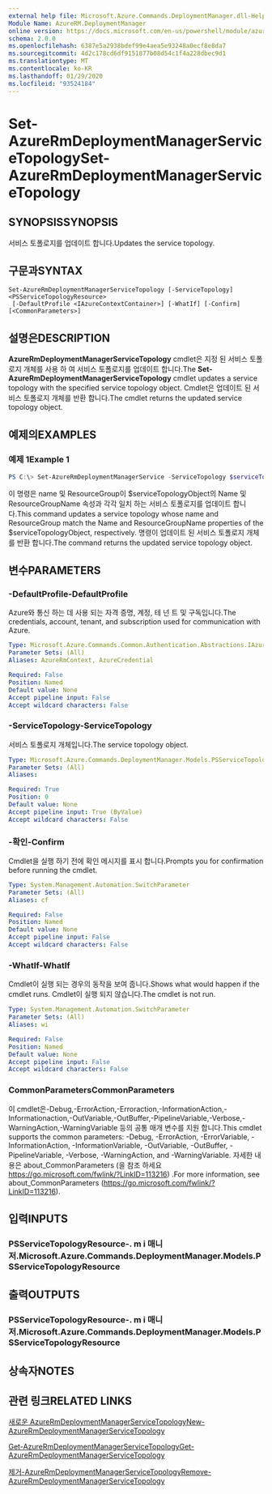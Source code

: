 ```yaml
---
external help file: Microsoft.Azure.Commands.DeploymentManager.dll-Help.xml
Module Name: AzureRM.DeploymentManager
online version: https://docs.microsoft.com/en-us/powershell/module/azurerm.deploymentmanager/set-azurermdeploymentmanagerservicetopology
schema: 2.0.0
ms.openlocfilehash: 6387e5a2938bdef99e4aea5e93248a0ecf8e8da7
ms.sourcegitcommit: 4d2c178cd6df9151877b08d54c1f4a228dbec9d1
ms.translationtype: MT
ms.contentlocale: ko-KR
ms.lasthandoff: 01/29/2020
ms.locfileid: "93524184"
---
```

# <span data-ttu-id="486eb-101">Set-AzureRmDeploymentManagerServiceTopology</span><span class="sxs-lookup"><span data-stu-id="486eb-101">Set-AzureRmDeploymentManagerServiceTopology</span></span>

## <span data-ttu-id="486eb-102">SYNOPSIS</span><span class="sxs-lookup"><span data-stu-id="486eb-102">SYNOPSIS</span></span>
<span data-ttu-id="486eb-103">서비스 토폴로지를 업데이트 합니다.</span><span class="sxs-lookup"><span data-stu-id="486eb-103">Updates the service topology.</span></span>

## <span data-ttu-id="486eb-104">구문과</span><span class="sxs-lookup"><span data-stu-id="486eb-104">SYNTAX</span></span>

```
Set-AzureRmDeploymentManagerServiceTopology [-ServiceTopology] <PSServiceTopologyResource>
 [-DefaultProfile <IAzureContextContainer>] [-WhatIf] [-Confirm] [<CommonParameters>]
```

## <span data-ttu-id="486eb-105">설명은</span><span class="sxs-lookup"><span data-stu-id="486eb-105">DESCRIPTION</span></span>
<span data-ttu-id="486eb-106">**AzureRmDeploymentManagerServiceTopology** cmdlet은 지정 된 서비스 토폴로지 개체를 사용 하 여 서비스 토폴로지를 업데이트 합니다.</span><span class="sxs-lookup"><span data-stu-id="486eb-106">The **Set-AzureRmDeploymentManagerServiceTopology** cmdlet updates a service topology with the specified service topology object.</span></span>
<span data-ttu-id="486eb-107">Cmdlet은 업데이트 된 서비스 토폴로지 개체를 반환 합니다.</span><span class="sxs-lookup"><span data-stu-id="486eb-107">The cmdlet returns the updated service topology object.</span></span>

## <span data-ttu-id="486eb-108">예제의</span><span class="sxs-lookup"><span data-stu-id="486eb-108">EXAMPLES</span></span>

### <span data-ttu-id="486eb-109">예제 1</span><span class="sxs-lookup"><span data-stu-id="486eb-109">Example 1</span></span>
```powershell
PS C:\> Set-AzureRmDeploymentManagerService -ServiceTopology $serviceTopologyObject
```

<span data-ttu-id="486eb-110">이 명령은 name 및 ResourceGroup이 $serviceTopologyObject의 Name 및 ResourceGroupName 속성과 각각 일치 하는 서비스 토폴로지를 업데이트 합니다.</span><span class="sxs-lookup"><span data-stu-id="486eb-110">This command updates a service topology whose name and ResourceGroup match the Name and ResourceGroupName properties of the $serviceTopologyObject, respectively.</span></span>
<span data-ttu-id="486eb-111">명령이 업데이트 된 서비스 토폴로지 개체를 반환 합니다.</span><span class="sxs-lookup"><span data-stu-id="486eb-111">The command returns the updated service topology object.</span></span>

## <span data-ttu-id="486eb-112">변수</span><span class="sxs-lookup"><span data-stu-id="486eb-112">PARAMETERS</span></span>

### <span data-ttu-id="486eb-113">-DefaultProfile</span><span class="sxs-lookup"><span data-stu-id="486eb-113">-DefaultProfile</span></span>
<span data-ttu-id="486eb-114">Azure와 통신 하는 데 사용 되는 자격 증명, 계정, 테 넌 트 및 구독입니다.</span><span class="sxs-lookup"><span data-stu-id="486eb-114">The credentials, account, tenant, and subscription used for communication with Azure.</span></span>

```yaml
Type: Microsoft.Azure.Commands.Common.Authentication.Abstractions.IAzureContextContainer
Parameter Sets: (All)
Aliases: AzureRmContext, AzureCredential

Required: False
Position: Named
Default value: None
Accept pipeline input: False
Accept wildcard characters: False
```

### <span data-ttu-id="486eb-115">-ServiceTopology</span><span class="sxs-lookup"><span data-stu-id="486eb-115">-ServiceTopology</span></span>
<span data-ttu-id="486eb-116">서비스 토폴로지 개체입니다.</span><span class="sxs-lookup"><span data-stu-id="486eb-116">The service topology object.</span></span>

```yaml
Type: Microsoft.Azure.Commands.DeploymentManager.Models.PSServiceTopologyResource
Parameter Sets: (All)
Aliases:

Required: True
Position: 0
Default value: None
Accept pipeline input: True (ByValue)
Accept wildcard characters: False
```

### <span data-ttu-id="486eb-117">-확인</span><span class="sxs-lookup"><span data-stu-id="486eb-117">-Confirm</span></span>
<span data-ttu-id="486eb-118">Cmdlet을 실행 하기 전에 확인 메시지를 표시 합니다.</span><span class="sxs-lookup"><span data-stu-id="486eb-118">Prompts you for confirmation before running the cmdlet.</span></span>

```yaml
Type: System.Management.Automation.SwitchParameter
Parameter Sets: (All)
Aliases: cf

Required: False
Position: Named
Default value: None
Accept pipeline input: False
Accept wildcard characters: False
```

### <span data-ttu-id="486eb-119">-WhatIf</span><span class="sxs-lookup"><span data-stu-id="486eb-119">-WhatIf</span></span>
<span data-ttu-id="486eb-120">Cmdlet이 실행 되는 경우의 동작을 보여 줍니다.</span><span class="sxs-lookup"><span data-stu-id="486eb-120">Shows what would happen if the cmdlet runs.</span></span> <span data-ttu-id="486eb-121">Cmdlet이 실행 되지 않습니다.</span><span class="sxs-lookup"><span data-stu-id="486eb-121">The cmdlet is not run.</span></span>

```yaml
Type: System.Management.Automation.SwitchParameter
Parameter Sets: (All)
Aliases: wi

Required: False
Position: Named
Default value: None
Accept pipeline input: False
Accept wildcard characters: False
```

### <span data-ttu-id="486eb-122">CommonParameters</span><span class="sxs-lookup"><span data-stu-id="486eb-122">CommonParameters</span></span>
<span data-ttu-id="486eb-123">이 cmdlet은-Debug,-ErrorAction,-Erroraction,-InformationAction,-Informationaction,-OutVariable,-OutBuffer,-PipelineVariable,-Verbose,-WarningAction,-WarningVariable 등의 공통 매개 변수를 지원 합니다.</span><span class="sxs-lookup"><span data-stu-id="486eb-123">This cmdlet supports the common parameters: -Debug, -ErrorAction, -ErrorVariable, -InformationAction, -InformationVariable, -OutVariable, -OutBuffer, -PipelineVariable, -Verbose, -WarningAction, and -WarningVariable.</span></span> <span data-ttu-id="486eb-124">자세한 내용은 about_CommonParameters (을 참조 하세요 https://go.microsoft.com/fwlink/?LinkID=113216) .</span><span class="sxs-lookup"><span data-stu-id="486eb-124">For more information, see about_CommonParameters (https://go.microsoft.com/fwlink/?LinkID=113216).</span></span>

## <span data-ttu-id="486eb-125">입력</span><span class="sxs-lookup"><span data-stu-id="486eb-125">INPUTS</span></span>

### <span data-ttu-id="486eb-126">PSServiceTopologyResource-. m i 매니저.</span><span class="sxs-lookup"><span data-stu-id="486eb-126">Microsoft.Azure.Commands.DeploymentManager.Models.PSServiceTopologyResource</span></span>

## <span data-ttu-id="486eb-127">출력</span><span class="sxs-lookup"><span data-stu-id="486eb-127">OUTPUTS</span></span>

### <span data-ttu-id="486eb-128">PSServiceTopologyResource-. m i 매니저.</span><span class="sxs-lookup"><span data-stu-id="486eb-128">Microsoft.Azure.Commands.DeploymentManager.Models.PSServiceTopologyResource</span></span>

## <span data-ttu-id="486eb-129">상속자</span><span class="sxs-lookup"><span data-stu-id="486eb-129">NOTES</span></span>

## <span data-ttu-id="486eb-130">관련 링크</span><span class="sxs-lookup"><span data-stu-id="486eb-130">RELATED LINKS</span></span>

[<span data-ttu-id="486eb-131">새로운 AzureRmDeploymentManagerServiceTopology</span><span class="sxs-lookup"><span data-stu-id="486eb-131">New-AzureRmDeploymentManagerServiceTopology</span></span>](./New-AzureRmDeploymentManagerServiceTopology.md)

[<span data-ttu-id="486eb-132">Get-AzureRmDeploymentManagerServiceTopology</span><span class="sxs-lookup"><span data-stu-id="486eb-132">Get-AzureRmDeploymentManagerServiceTopology</span></span>](./Set-AzureRmDeploymentManagerServiceTopology.md)

[<span data-ttu-id="486eb-133">제거-AzureRmDeploymentManagerServiceTopology</span><span class="sxs-lookup"><span data-stu-id="486eb-133">Remove-AzureRmDeploymentManagerServiceTopology</span></span>](./Remove-AzureRmDeploymentManagerServiceTopology.md)